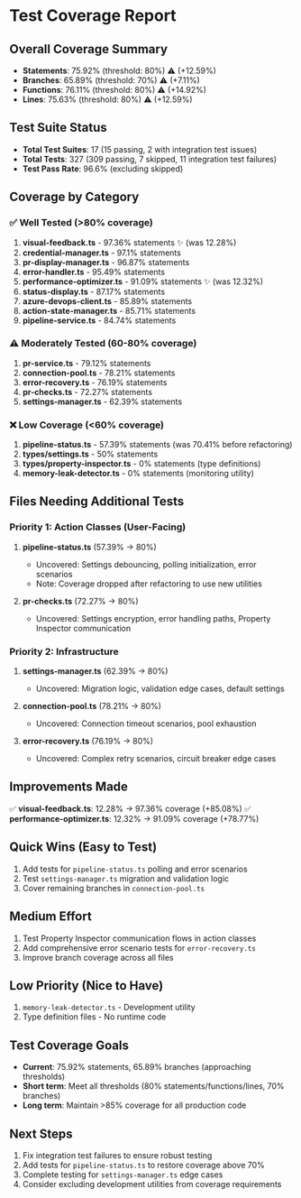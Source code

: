 # Test Coverage Report

## Overall Coverage Summary
- **Statements**: 75.92% (threshold: 80%) ⚠️ (+12.59%)
- **Branches**: 65.89% (threshold: 70%) ⚠️ (+7.11%)
- **Functions**: 76.11% (threshold: 80%) ⚠️ (+14.92%)
- **Lines**: 75.63% (threshold: 80%) ⚠️ (+12.59%)

## Test Suite Status
- **Total Test Suites**: 17 (15 passing, 2 with integration test issues)
- **Total Tests**: 327 (309 passing, 7 skipped, 11 integration test failures)
- **Test Pass Rate**: 96.6% (excluding skipped)

## Coverage by Category

### ✅ Well Tested (>80% coverage)
1. **visual-feedback.ts** - 97.36% statements ✨ (was 12.28%)
2. **credential-manager.ts** - 97.1% statements
3. **pr-display-manager.ts** - 96.87% statements
4. **error-handler.ts** - 95.49% statements
5. **performance-optimizer.ts** - 91.09% statements ✨ (was 12.32%)
6. **status-display.ts** - 87.17% statements
7. **azure-devops-client.ts** - 85.89% statements
8. **action-state-manager.ts** - 85.71% statements
9. **pipeline-service.ts** - 84.74% statements

### ⚠️ Moderately Tested (60-80% coverage)
1. **pr-service.ts** - 79.12% statements
2. **connection-pool.ts** - 78.21% statements
3. **error-recovery.ts** - 76.19% statements
4. **pr-checks.ts** - 72.27% statements
5. **settings-manager.ts** - 62.39% statements

### ❌ Low Coverage (<60% coverage)
1. **pipeline-status.ts** - 57.39% statements (was 70.41% before refactoring)
2. **types/settings.ts** - 50% statements
3. **types/property-inspector.ts** - 0% statements (type definitions)
4. **memory-leak-detector.ts** - 0% statements (monitoring utility)

## Files Needing Additional Tests

### Priority 1: Action Classes (User-Facing)
1. **pipeline-status.ts** (57.39% → 80%)
   - Uncovered: Settings debouncing, polling initialization, error scenarios
   - Note: Coverage dropped after refactoring to use new utilities
   
2. **pr-checks.ts** (72.27% → 80%)
   - Uncovered: Settings encryption, error handling paths, Property Inspector communication

### Priority 2: Infrastructure
1. **settings-manager.ts** (62.39% → 80%)
   - Uncovered: Migration logic, validation edge cases, default settings

2. **connection-pool.ts** (78.21% → 80%)
   - Uncovered: Connection timeout scenarios, pool exhaustion

3. **error-recovery.ts** (76.19% → 80%)
   - Uncovered: Complex retry scenarios, circuit breaker edge cases

## Improvements Made
✅ **visual-feedback.ts**: 12.28% → 97.36% coverage (+85.08%)
✅ **performance-optimizer.ts**: 12.32% → 91.09% coverage (+78.77%)

## Quick Wins (Easy to Test)
1. Add tests for `pipeline-status.ts` polling and error scenarios
2. Test `settings-manager.ts` migration and validation logic
3. Cover remaining branches in `connection-pool.ts`

## Medium Effort
1. Test Property Inspector communication flows in action classes
2. Add comprehensive error scenario tests for `error-recovery.ts`
3. Improve branch coverage across all files

## Low Priority (Nice to Have)
1. `memory-leak-detector.ts` - Development utility
2. Type definition files - No runtime code

## Test Coverage Goals
- **Current**: 75.92% statements, 65.89% branches (approaching thresholds)
- **Short term**: Meet all thresholds (80% statements/functions/lines, 70% branches)
- **Long term**: Maintain >85% coverage for all production code

## Next Steps
1. Fix integration test failures to ensure robust testing
2. Add tests for `pipeline-status.ts` to restore coverage above 70%
3. Complete testing for `settings-manager.ts` edge cases
4. Consider excluding development utilities from coverage requirements